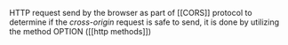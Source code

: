 HTTP request send by the browser as part of [[CORS]] protocol to determine if the *cross-origin* request is safe to send, it is done by utilizing the method OPTION ([[http methods]])